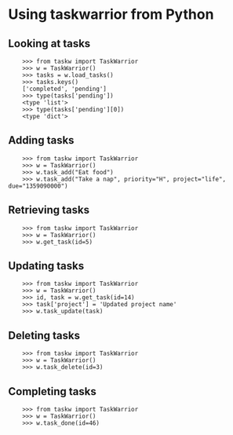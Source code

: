 # Using taskwarrior from Python

## Looking at tasks

```
    >>> from taskw import TaskWarrior
    >>> w = TaskWarrior()
    >>> tasks = w.load_tasks()
    >>> tasks.keys()
    ['completed', 'pending']
    >>> type(tasks['pending'])
    <type 'list'>
    >>> type(tasks['pending'][0])
    <type 'dict'>
```

## Adding tasks

```
    >>> from taskw import TaskWarrior
    >>> w = TaskWarrior()
    >>> w.task_add("Eat food")
    >>> w.task_add("Take a nap", priority="H", project="life", due="1359090000")
```

## Retrieving tasks

```
    >>> from taskw import TaskWarrior
    >>> w = TaskWarrior()
    >>> w.get_task(id=5)
```

## Updating tasks

```
    >>> from taskw import TaskWarrior
    >>> w = TaskWarrior()
    >>> id, task = w.get_task(id=14)
    >>> task['project'] = 'Updated project name'
    >>> w.task_update(task)
```

## Deleting tasks

```
    >>> from taskw import TaskWarrior
    >>> w = TaskWarrior()
    >>> w.task_delete(id=3)
```

## Completing tasks

```
    >>> from taskw import TaskWarrior
    >>> w = TaskWarrior()
    >>> w.task_done(id=46)
```
